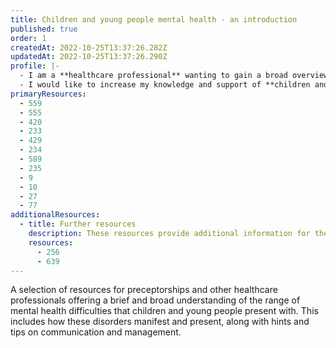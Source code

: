 ```yaml
---
title: Children and young people mental health - an introduction
published: true
order: 1
createdAt: 2022-10-25T13:37:26.282Z
updatedAt: 2022-10-25T13:37:26.290Z
profile: |-
  - I am a **healthcare professional** wanting to gain a broad overview of mental health in children and young people
  - I would like to increase my knowledge and support of **children and young people suffering with common mental health presentations in paediatric and emergency departments**
primaryResources:
  - 559
  - 555
  - 420
  - 233
  - 429
  - 234
  - 589
  - 235
  - 9
  - 10
  - 27
  - 77
additionalResources:
  - title: Further resources
    description: These resources provide additional information for the learner looking to extend their exploration of the subject matter beyond the initial rapid access list.
    resources:
      - 256
      - 639
---
```

A selection of resources for preceptorships and other healthcare professionals offering a brief and broad understanding of the range of mental health difficulties that children and young people present with. This includes how these disorders manifest and present, along with hints and tips on communication and management.